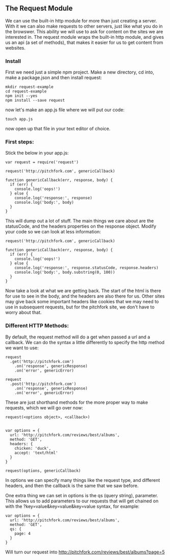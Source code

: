 ## The Request Module

We can use the built-in http module for more than just creating a server. With
it we can also make requests to other servers, just like what you do in the
browswer. This ability we will use to ask for content on the sites we are
interested in. The request module wraps the built-in http module, and gives us
an api (a set of methods), that makes it easier for us to get content from
websites.

### Install

First we need just a simple npm project. Make a new directory, cd into, make a
package.json and then install request:

```
mkdir request-example
cd request-example
npm init --yes
npm install --save request
```

now let's make an app.js file where we will put our code:

```
touch app.js
```

now open up that file in your text editor of choice.

### First steps:

Stick the below in your app.js:

```
var request = require('request')

request('http://pitchfork.com', genericCallback)

function genericCallback(err, response, body) {
  if (err) {
    console.log('oops!')
  } else {
    console.log('response:', response)
    console.log('body:', body)
  }
}
```

This will dump out a lot of stuff. The main things we care about are the
statusCode, and the headers properties on the response object. Modify your code
so we can look at less information:

```
request('http://pitchfork.com', genericCallback)

function genericCallback(err, response, body) {
  if (err) {
    console.log('oops!')
  } else {
    console.log('response:', response.statusCode, response.headers)
    console.log('body:', body.substring(0, 100))
  }
}
```

Now take a look at what we are getting back. The start of the html is there for
use to see in the body, and the headers are also there for us. Other sites may
give back some important headers like cookies that we may need to use in
subsequent requests, but for the pitchfork site, we don't have to worry about
that.

### Different HTTP Methods:

By default, the request method will do a get when passed a url and a callback.
We can do the syntax a little differently to specify the http method we want to
use:

```
request
  .get('http://pitchfork.com')
    .on('response', genericResponse)
    .on('error', genericError)

request
  .post('http://pitchfork.com')
    .on('response', genericResponse)
    .on('error', genericError)
```

These are just shorthand methods for the more proper way to make requests, which
we will go over now:

```
request(<options object>, <callback>)


var options = {
  url: 'http://pitchfork.com/reviews/best/albums',
  method: 'GET',
  headers: {
    chicken: 'duck',
    accept: 'text/html'
  }
}

request(options, genericCallback)

```

In options we can specify many things like the request type, and different
headers, and then the callback is the same that we saw before.

One extra thing we can set in options is the qs (query string), parameter. This
allows us to add parameters to our requests that will get chained on with the
?key=value&key=value&key=value syntax, for example:

```
var options = {
  url: 'http://pitchfork.com/reviews/best/albums',
  method: 'GET',
  qs: {
    page: 4
  }
}

```

Will turn our request into http://pitchfork.com/reviews/best/albums?page=5


